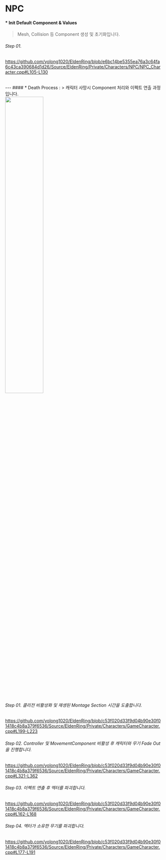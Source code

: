 # NPC
#### * Init Default Component & Values
  > Mesh, Collision 등 Component 생성 및 초기화입니다.
  ###### Step 01. 
  https://github.com/yolong1020/EldenRing/blob/e6bc14be5355ea76a3c64fa6c43ca390684d1d26/Source/EldenRing/Private/Characters/NPC/NPC_Character.cpp#L105-L130
  
  </br>
---
#### * Death Process : 
  > 캐릭터 사망시 Component 처리와 이펙트 연출 과정입니다.
  </br>
  <img src="https://github.com/yolong1020/EldenRing/assets/87303898/a01165f9-5743-49bb-881b-fe81aeae8808" width="49.5%" height="49.5%"></img>
  
  ###### Step 01. 콜리전 비활성화 및 재생된 Montage Section 시간을 도출합니다.
  https://github.com/yolong1020/EldenRing/blob/c53f020d33f9d04b90e30f01418c4b8a379f6536/Source/EldenRing/Private/Characters/GameCharacter.cpp#L199-L223
  ###### Step 02. Controller 및 MovementComponent 비활성 후 캐릭터와 무기 Fade Out을 진행합니다.
  https://github.com/yolong1020/EldenRing/blob/c53f020d33f9d04b90e30f01418c4b8a379f6536/Source/EldenRing/Private/Characters/GameCharacter.cpp#L321-L362
  ###### Step 03. 이펙트 연출 후 엑터를 파괴합니다.
  https://github.com/yolong1020/EldenRing/blob/c53f020d33f9d04b90e30f01418c4b8a379f6536/Source/EldenRing/Private/Characters/GameCharacter.cpp#L162-L168
  ###### Step 04. 엑터가 소유한 무기를 파괴합니다.
  https://github.com/yolong1020/EldenRing/blob/c53f020d33f9d04b90e30f01418c4b8a379f6536/Source/EldenRing/Private/Characters/GameCharacter.cpp#L177-L191

